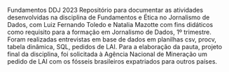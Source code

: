 Fundamentos DDJ 2023
Repositório para documentar as atividades desenvolvidas na disciplina de Fundamentos e Ética no Jornalismo de Dados, com Luiz Fernando Toledo e Natalia Mazotte com fins didáticos como requisito para a formação em Jornalismo de Dados, 1º trimestre. Foram realizadas entrevistas em base de dados em planilhas csv, procv, tabela dinâmica, SQL, pedidos de LAI. Para a elaboração da pauta, projeto final da disciplina, foi solicitada à Agência Nacional de Mineração um pedido de LAI com os fósseis brasileiros expatriados para outros países.
